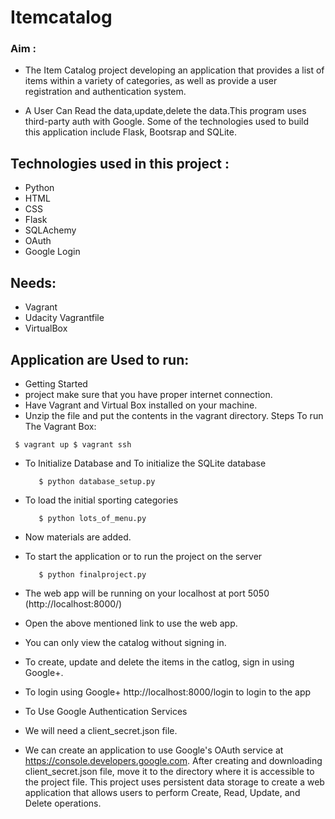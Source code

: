 # Itemcatalog
### Aim :
* The Item Catalog project developing an application that provides a list of items within a variety of categories, as well as provide a user registration and authentication system.

* A User Can Read the data,update,delete the data.This program uses third-party auth with Google. Some of the technologies used to build this application include Flask, Bootsrap and SQLite.

## Technologies used in this project :
* Python
* HTML
* CSS
* Flask
* SQLAchemy
* OAuth
* Google Login
## Needs:
 * Vagrant
 * Udacity Vagrantfile
 * VirtualBox
## Application are Used to run:
* Getting Started
* project make sure that you have proper internet connection.
* Have Vagrant and Virtual Box installed on your machine.
* Unzip the file and put the contents in the vagrant directory.
Steps To run The Vagrant Box:

`` $ vagrant up
   $ vagrant ssh``
   
* To Initialize Database and To initialize the SQLite database

         $ python database_setup.py
         
* To load the initial sporting categories

         $ python lots_of_menu.py
         
* Now materials are added.
* To start the application or to run the project on the server

         $ python finalproject.py
         
* The web app will be running on your localhost at port 5050 (http://localhost:8000/)
* Open the above mentioned link to use the web app.
* You can only view the catalog without signing in.
* To create, update and delete the items in the catlog, sign in using Google+.
* To login using Google+ http://localhost:8000/login to login to the app
* To Use Google Authentication Services
* We will need a client_secret.json file.
* We can create an application to use Google's OAuth service at https://console.developers.google.com. After creating and downloading client_secret.json file, move it to the directory where it is accessible to the project file. This project uses persistent data storage to create a web application that allows users to perform Create, Read, Update, and Delete operations.
